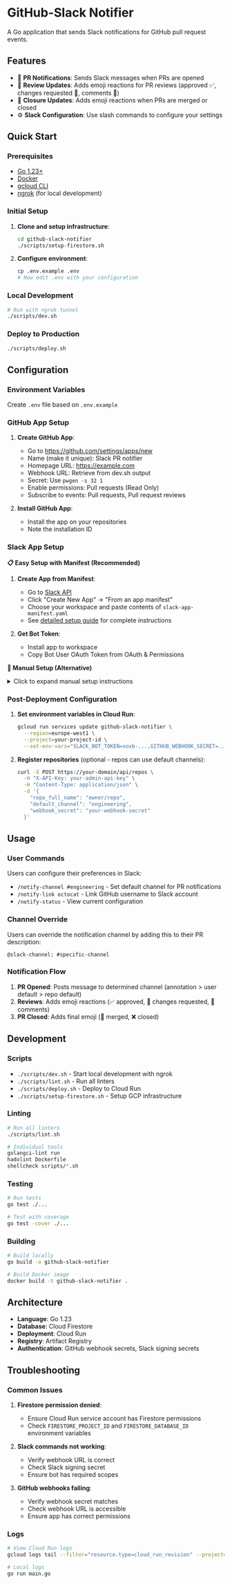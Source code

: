 # GitHub-Slack Notifier

A Go application that sends Slack notifications for GitHub pull request events.

## Features

- 🔗 **PR Notifications**: Sends Slack messages when PRs are opened
- 📝 **Review Updates**: Adds emoji reactions for PR reviews (approved ✅, changes requested 🔄, comments 💬)
- 🎉 **Closure Updates**: Adds emoji reactions when PRs are merged or closed
- ⚙️ **Slack Configuration**: Use slash commands to configure your settings

## Quick Start

### Prerequisites

- [Go 1.23+](https://golang.org/dl/)
- [Docker](https://docs.docker.com/get-docker/)
- [gcloud CLI](https://cloud.google.com/sdk/docs/install)
- [ngrok](https://ngrok.com/) (for local development)

### Initial Setup

1. **Clone and setup infrastructure**:

   ```bash
   cd github-slack-notifier
   ./scripts/setup-firestore.sh
   ```

2. **Configure environment**:

   ```bash
   cp .env.example .env
   # Now edit .env with your configuration
   ```

### Local Development

```bash
# Run with ngrok tunnel
./scripts/dev.sh
```

### Deploy to Production

```bash
./scripts/deploy.sh
```

## Configuration

### Environment Variables

Create `.env` file based on `.env.example`

### GitHub App Setup

1. **Create GitHub App**:
   - Go to <https://github.com/settings/apps/new>
   - Name (make it unique): Slack PR notifier
   - Homepage URL: <https://example.com>
   - Webhook URL: Retrieve from dev.sh output
   - Secret: Use `pwgen -s 32 1`
   - Enable permissions: Pull requests (Read Only)
   - Subscribe to events: Pull requests, Pull request reviews

2. **Install GitHub App**:
   - Install the app on your repositories
   - Note the installation ID

### Slack App Setup

**📋 Easy Setup with Manifest (Recommended)**

1. **Create App from Manifest**:
   - Go to [Slack API](https://api.slack.com/apps)
   - Click "Create New App" → "From an app manifest"
   - Choose your workspace and paste contents of `slack-app-manifest.yaml`
   - See [detailed setup guide](docs/SLACK_APP_SETUP.md) for complete instructions

2. **Get Bot Token**:
   - Install app to workspace
   - Copy Bot User OAuth Token from OAuth & Permissions

**🔧 Manual Setup (Alternative)**

<details>
<summary>Click to expand manual setup instructions</summary>

1. **Create Slack App**:
   - Go to [Slack API](https://api.slack.com/apps)
   - Click "Create New App" → "From scratch"
   - Choose your workspace

2. **Configure Bot Token**:
   - Go to OAuth & Permissions in the app sidebar
   - Add scopes: `chat:write`, `chat:write.public`, `reactions:write`, `channels:read`, `groups:read`
   - Install app to workspace
   - Copy Bot User OAuth Token

3. **Add Slash Commands**:
   - Go to Slash Commands
   - Add each command with request URL `https://your-domain/webhooks/slack`, and tick
   'Escape ... sent to your app':
     - `/notify-channel` - Set default notification channel
     - `/notify-link` - Link GitHub account
     - `/notify-status` - View current settings

4. **Configure Signing Secret**:
   - Go to Basic Information
   - Copy Signing Secret

</details>

### Post-Deployment Configuration

1. **Set environment variables in Cloud Run**:

   ```bash
   gcloud run services update github-slack-notifier \
     --region=europe-west1 \
     --project=your-project-id \
     --set-env-vars="SLACK_BOT_TOKEN=xoxb-...,GITHUB_WEBHOOK_SECRET=...,SLACK_SIGNING_SECRET=...,API_ADMIN_KEY=..."
   ```

2. **Register repositories** (optional - repos can use default channels):

   ```bash
   curl -X POST https://your-domain/api/repos \
     -H "X-API-Key: your-admin-api-key" \
     -H "Content-Type: application/json" \
     -d '{
       "repo_full_name": "owner/repo",
       "default_channel": "engineering",
       "webhook_secret": "your-webhook-secret"
     }'
   ```

## Usage

### User Commands

Users can configure their preferences in Slack:

- `/notify-channel #engineering` - Set default channel for PR notifications
- `/notify-link octocat` - Link GitHub username to Slack account
- `/notify-status` - View current configuration

### Channel Override

Users can override the notification channel by adding this to their PR description:

```
@slack-channel: #specific-channel
```

### Notification Flow

1. **PR Opened**: Posts message to determined channel (annotation > user default > repo default)
2. **Reviews**: Adds emoji reactions (✅ approved, 🔄 changes requested, 💬 comments)
3. **PR Closed**: Adds final emoji (🎉 merged, ❌ closed)

## Development

### Scripts

- `./scripts/dev.sh` - Start local development with ngrok
- `./scripts/lint.sh` - Run all linters
- `./scripts/deploy.sh` - Deploy to Cloud Run
- `./scripts/setup-firestore.sh` - Setup GCP infrastructure

### Linting

```bash
# Run all linters
./scripts/lint.sh

# Individual tools
golangci-lint run
hadolint Dockerfile
shellcheck scripts/*.sh
```

### Testing

```bash
# Run tests
go test ./...

# Test with coverage
go test -cover ./...
```

### Building

```bash
# Build locally
go build -o github-slack-notifier

# Build Docker image
docker build -t github-slack-notifier .
```

## Architecture

- **Language**: Go 1.23
- **Database**: Cloud Firestore
- **Deployment**: Cloud Run
- **Registry**: Artifact Registry
- **Authentication**: GitHub webhook secrets, Slack signing secrets

## Troubleshooting

### Common Issues

1. **Firestore permission denied**:
   - Ensure Cloud Run service account has Firestore permissions
   - Check `FIRESTORE_PROJECT_ID` and `FIRESTORE_DATABASE_ID` environment variables

2. **Slack commands not working**:
   - Verify webhook URL is correct
   - Check Slack signing secret
   - Ensure bot has required scopes

3. **GitHub webhooks failing**:
   - Verify webhook secret matches
   - Check webhook URL is accessible
   - Ensure app has correct permissions

### Logs

```bash
# View Cloud Run logs
gcloud logs tail --filter="resource.type=cloud_run_revision" --project=your-project-id

# Local logs
go run main.go
```
